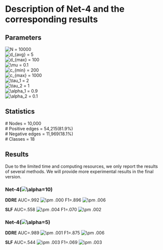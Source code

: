 # Description of Net-4 and the corresponding results

## Parameters
<img src="https://latex.codecogs.com/svg.image?N" title="N" /> = 10000  
<img src="https://latex.codecogs.com/svg.image?d_{avg}" title="d_{avg}" /> = 5  
<img src="https://latex.codecogs.com/svg.image?d_{max}" title="d_{max}" /> = 100  
<img src="https://latex.codecogs.com/svg.image?\mu" title="\mu" /> = 0.1  
<img src="https://latex.codecogs.com/svg.image?c_{min}" title="c_{min}" /> = 200  
<img src="https://latex.codecogs.com/svg.image?c_{max}" title="c_{max}" /> = 1000  
<img src="https://latex.codecogs.com/svg.image?\tau_1" title="\tau_1" /> = 2  
<img src="https://latex.codecogs.com/svg.image?\tau_2" title="\tau_2" /> = 1  
<img src="https://latex.codecogs.com/svg.image?\alpha_1" title="\alpha_1" /> = 0.9  
<img src="https://latex.codecogs.com/svg.image?\alpha_2" title="\alpha_2" /> = 0.1

## Statistics
\# Nodes = 10,000  
\# Positive edges = 54,215(81.9%)  
\# Negative edges = 11,969(18.1%)  
\# Classes = 18

## Results
Due to the limited time and computing resources, we only report the results of several methods.
We will provide more experimental results in the final version.

### Net-4(<img src="https://latex.codecogs.com/svg.image?\alpha" title="\alpha" />=10)
**DDRE**  AUC=.992 <img src="https://latex.codecogs.com/svg.image?\pm" title="\pm" /> .000  F1=.896 <img src="https://latex.codecogs.com/svg.image?\pm" title="\pm" /> .006

**SLF**   AUC=.558 <img src="https://latex.codecogs.com/svg.image?\pm" title="\pm" /> .004  F1=.070 <img src="https://latex.codecogs.com/svg.image?\pm" title="\pm" /> .002

### Net-4(<img src="https://latex.codecogs.com/svg.image?\alpha" title="\alpha" />=5)
**DDRE**  AUC=.989 <img src="https://latex.codecogs.com/svg.image?\pm" title="\pm" /> .001  F1=.875 <img src="https://latex.codecogs.com/svg.image?\pm" title="\pm" /> .006

**SLF**   AUC=.544 <img src="https://latex.codecogs.com/svg.image?\pm" title="\pm" /> .003  F1=.069 <img src="https://latex.codecogs.com/svg.image?\pm" title="\pm" /> .003
